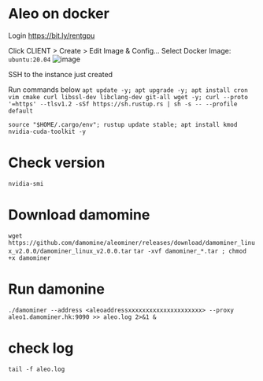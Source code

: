 # Aleo on docker

Login https://bit.ly/rentgpu

Click CLIENT > Create > Edit Image & Config...
Select Docker Image: `ubuntu:20.04`
![image](https://user-images.githubusercontent.com/102939807/208348128-183ddcbb-3e06-49d8-b0c2-c792559383ae.png)

SSH to the instance just created

Run commands below
`apt update -y; apt upgrade -y; apt install cron vim cmake curl libssl-dev libclang-dev git-all wget -y; curl --proto '=https' --tlsv1.2 -sSf https://sh.rustup.rs | sh -s -- --profile default`

`source "$HOME/.cargo/env"; rustup update stable; apt install kmod nvidia-cuda-toolkit -y`

# Check version
`nvidia-smi`

# Download damomine
`wget https://github.com/damomine/aleominer/releases/download/damominer_linux_v2.0.0/damominer_linux_v2.0.0.tar`
`tar -xvf damominer_*.tar ; chmod +x damominer`
# Run damonine
`./damominer --address <aleoaddressxxxxxxxxxxxxxxxxxxxxx> --proxy aleo1.damominer.hk:9090 >> aleo.log 2>&1 &`
# check log
`tail -f aleo.log`

